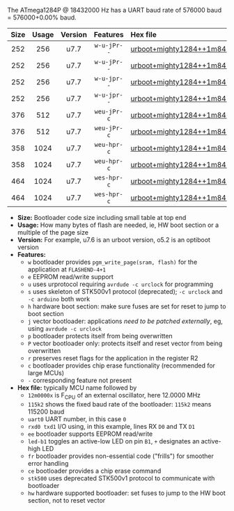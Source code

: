 The ATmega1284P @ 18432000 Hz has a UART baud rate of 576000 baud = 576000+0.00% baud.

|Size|Usage|Version|Features|Hex file|
|:-:|:-:|:-:|:-:|:--|
|252|256|u7.7|`w-u-jPr--`|[urboot+mighty1284++1m8432x+++57k6_uart0_rxd0_txd1_led+b7.hex](https://raw.githubusercontent.com/stefanrueger/urboot.hex/main/boards/mighty1284/external_oscillator/fcpu++1m8432_Hz/br+++57k6_bps/urboot+mighty1284++1m8432x+++57k6_uart0_rxd0_txd1_led+b7.hex)|
|252|256|u7.7|`w-u-jPr--`|[urboot+mighty1284++1m8432x+++57k6_uart1_rxd2_txd3_led+b7.hex](https://raw.githubusercontent.com/stefanrueger/urboot.hex/main/boards/mighty1284/external_oscillator/fcpu++1m8432_Hz/br+++57k6_bps/urboot+mighty1284++1m8432x+++57k6_uart1_rxd2_txd3_led+b7.hex)|
|252|256|u7.7|`w-u-jpr--`|[urboot+mighty1284++1m8432x+++57k6_uart0_rxd0_txd1_led+b7_fr.hex](https://raw.githubusercontent.com/stefanrueger/urboot.hex/main/boards/mighty1284/external_oscillator/fcpu++1m8432_Hz/br+++57k6_bps/urboot+mighty1284++1m8432x+++57k6_uart0_rxd0_txd1_led+b7_fr.hex)|
|252|256|u7.7|`w-u-jpr--`|[urboot+mighty1284++1m8432x+++57k6_uart1_rxd2_txd3_led+b7_fr.hex](https://raw.githubusercontent.com/stefanrueger/urboot.hex/main/boards/mighty1284/external_oscillator/fcpu++1m8432_Hz/br+++57k6_bps/urboot+mighty1284++1m8432x+++57k6_uart1_rxd2_txd3_led+b7_fr.hex)|
|376|512|u7.7|`weu-jPr-c`|[urboot+mighty1284++1m8432x+++57k6_uart0_rxd0_txd1_ee_led+b7_fr_ce.hex](https://raw.githubusercontent.com/stefanrueger/urboot.hex/main/boards/mighty1284/external_oscillator/fcpu++1m8432_Hz/br+++57k6_bps/urboot+mighty1284++1m8432x+++57k6_uart0_rxd0_txd1_ee_led+b7_fr_ce.hex)|
|376|512|u7.7|`weu-jPr-c`|[urboot+mighty1284++1m8432x+++57k6_uart1_rxd2_txd3_ee_led+b7_fr_ce.hex](https://raw.githubusercontent.com/stefanrueger/urboot.hex/main/boards/mighty1284/external_oscillator/fcpu++1m8432_Hz/br+++57k6_bps/urboot+mighty1284++1m8432x+++57k6_uart1_rxd2_txd3_ee_led+b7_fr_ce.hex)|
|358|1024|u7.7|`weu-hpr-c`|[urboot+mighty1284++1m8432x+++57k6_uart0_rxd0_txd1_ee_led+b7_fr_ce_hw.hex](https://raw.githubusercontent.com/stefanrueger/urboot.hex/main/boards/mighty1284/external_oscillator/fcpu++1m8432_Hz/br+++57k6_bps/urboot+mighty1284++1m8432x+++57k6_uart0_rxd0_txd1_ee_led+b7_fr_ce_hw.hex)|
|358|1024|u7.7|`weu-hpr-c`|[urboot+mighty1284++1m8432x+++57k6_uart1_rxd2_txd3_ee_led+b7_fr_ce_hw.hex](https://raw.githubusercontent.com/stefanrueger/urboot.hex/main/boards/mighty1284/external_oscillator/fcpu++1m8432_Hz/br+++57k6_bps/urboot+mighty1284++1m8432x+++57k6_uart1_rxd2_txd3_ee_led+b7_fr_ce_hw.hex)|
|464|1024|u7.7|`wes-hpr-c`|[urboot+mighty1284++1m8432x+++57k6_uart0_rxd0_txd1_ee_led+b7_fr_ce_stk500_hw.hex](https://raw.githubusercontent.com/stefanrueger/urboot.hex/main/boards/mighty1284/external_oscillator/fcpu++1m8432_Hz/br+++57k6_bps/urboot+mighty1284++1m8432x+++57k6_uart0_rxd0_txd1_ee_led+b7_fr_ce_stk500_hw.hex)|
|464|1024|u7.7|`wes-hpr-c`|[urboot+mighty1284++1m8432x+++57k6_uart1_rxd2_txd3_ee_led+b7_fr_ce_stk500_hw.hex](https://raw.githubusercontent.com/stefanrueger/urboot.hex/main/boards/mighty1284/external_oscillator/fcpu++1m8432_Hz/br+++57k6_bps/urboot+mighty1284++1m8432x+++57k6_uart1_rxd2_txd3_ee_led+b7_fr_ce_stk500_hw.hex)|

- **Size:** Bootloader code size including small table at top end
- **Usage:** How many bytes of flash are needed, ie, HW boot section or a multiple of the page size
- **Version:** For example, u7.6 is an urboot version, o5.2 is an optiboot version
- **Features:**
  + `w` bootloader provides `pgm_write_page(sram, flash)` for the application at `FLASHEND-4+1`
  + `e` EEPROM read/write support
  + `u` uses urprotocol requiring `avrdude -c urclock` for programming
  + `s` uses skeleton of STK500v1 protocol (deprecated); `-c urclock` and `-c arduino` both work
  + `h` hardware boot section: make sure fuses are set for reset to jump to boot section
  + `j` vector bootloader: applications *need to be patched externally*, eg, using `avrdude -c urclock`
  + `p` bootloader protects itself from being overwritten
  + `P` vector bootloader only: protects itself and reset vector from being overwritten
  + `r` preserves reset flags for the application in the register R2
  + `c` bootloader provides chip erase functionality (recommended for large MCUs)
  + `-` corresponding feature not present
- **Hex file:** typically MCU name followed by
  + `12m0000x` is F<sub>CPU</sub> of an external oscillator, here 12.0000 MHz
  + `115k2` shows the fixed baud rate of the bootloader: `115k2` means 115200 baud
  + `uart0` UART number, in this case `0`
  + `rxd0 txd1` I/O using, in this example, lines RX `D0` and TX `D1`
  + `ee` bootloader supports EEPROM read/write
  + `led-b1` toggles an active-low LED on pin `B1`, `+` designates an active-high LED
  + `fr` bootloader provides non-essential code ("frills") for smoother error handling
  + `ce` bootloader provides a chip erase command
  + `stk500` uses deprecated STK500v1 protocol to communicate with bootloader
  + `hw` hardware supported bootloader: set fuses to jump to the HW boot section, not to reset vector
